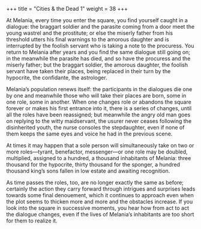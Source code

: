 +++
title = "Cities & the Dead 1"
weight = 38
+++

At Melania, every time you enter the square, you find yourself caught in a dialogue: the braggart soldier and the parasite coming from a door meet the young wastrel and the prostitute; or else the miserly father from his threshold utters his final warnings to the amorous daughter and is interrupted by the foolish servant who is taking a note to the procuress. You return to Melania after years and you find the same dialogue still going on; in the meanwhile the parasite has died, and so have the procuress and the miserly father; but the braggart soldier, the amorous daughter, the foolish servant have taken their places, being replaced in their turn by the hypocrite, the confidante, the astrologer.

Melania’s population renews itself: the participants in the dialogues die one by one and meanwhile those who will take their places are born, some in one role, some in another. When one changes role or abandons the square forever or makes his first entrance into it, there is a series of changes, until all the roles have been reassigned; but meanwhile the angry old man goes on replying to the witty maidservant, the usurer never ceases following the disinherited youth, the nurse consoles the stepdaughter, even if none of them keeps the same eyes and voice he had in the previous scene.

At times it may happen that a sole person will simultaneously take on two or more roles—tyrant, benefactor, messenger—or one role may be doubled, multiplied, assigned to a hundred, a thousand inhabitants of Melania: three thousand for the hypocrite, thirty thousand for the sponger, a hundred thousand king’s sons fallen in low estate and awaiting recognition.

As time passes the roles, too, are no longer exactly the same as before; certainly the action they carry forward through intrigues and surprises leads towards some final denouement, which it continues to approach even when the plot seems to thicken more and more and the obstacles increase. If you look into the square in successive moments, you hear how from act to act the dialogue changes, even if the lives of Melania’s inhabitants are too short for them to realize it.